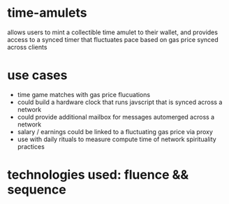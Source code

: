 # time-amulets
allows users to mint a collectible time amulet to their wallet, and provides access to a synced timer that fluctuates pace based on gas price synced across clients

# use cases
- time game matches with gas price flucuations
- could build a hardware clock that runs javscript that is synced across a network
- could provide additional mailbox for messages automerged across a network
- salary / earnings could be linked to a fluctuating gas price via proxy
- use with daily rituals to measure compute time of network spirituality practices

# technologies used: fluence && sequence